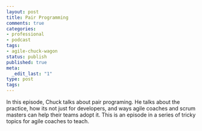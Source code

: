 ```yaml
---
layout: post
title: Pair Programming
comments: true
categories:
- professional
- podcast
tags:
- agile-chuck-wagon
status: publish
published: true
meta:
  _edit_last: "1"
type: post
tags:
---
```

<p>In this episode, Chuck talks about pair programing. He talks about the practice, how its not just for developers, and ways agile coaches and scrum masters can help their teams adopt it. This is an episode in a series of tricky topics for agile coaches to teach.</p>